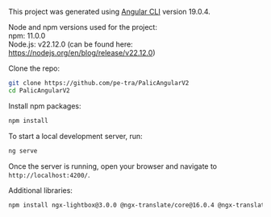 This project was generated using [Angular CLI](https://github.com/angular/angular-cli) version 19.0.4.

Node and npm versions used for the project:  
npm: 11.0.0  
Node.js: v22.12.0 (can be found here: https://nodejs.org/en/blog/release/v22.12.0)

Clone the repo:  
```bash
git clone https://github.com/pe-tra/PalicAngularV2  
cd PalicAngularV2  
```

Install npm packages:  
```bash
npm install  
```

To start a local development server, run:
```bash
ng serve
```
Once the server is running, open your browser and navigate to `http://localhost:4200/`.
  
Additional libraries:  
```bash
npm install ngx-lightbox@3.0.0 @ngx-translate/core@16.0.4 @ngx-translate/http-loader@16.0.1 ngx-scrolltop@18.0.1 ngx-gallery@5.10.0
```
